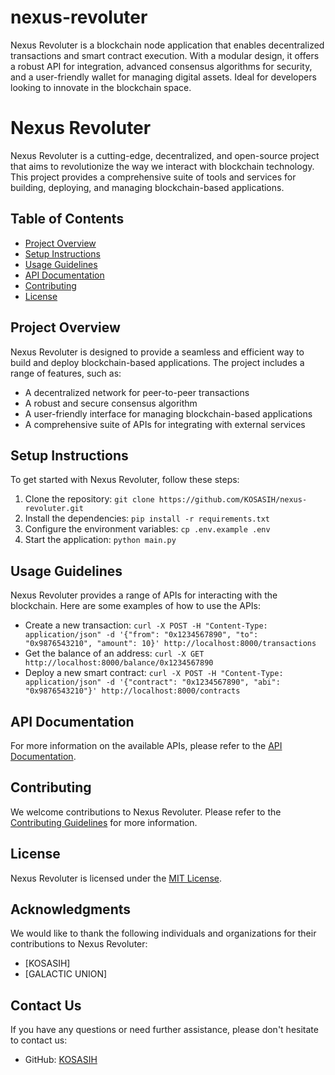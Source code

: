 # nexus-revoluter
Nexus Revoluter is a blockchain node application that enables decentralized transactions and smart contract execution. With a modular design, it offers a robust API for integration, advanced consensus algorithms for security, and a user-friendly wallet for managing digital assets. Ideal for developers looking to innovate in the blockchain space.

# Nexus Revoluter

Nexus Revoluter is a cutting-edge, decentralized, and open-source project that aims to revolutionize the way we interact with blockchain technology. This project provides a comprehensive suite of tools and services for building, deploying, and managing blockchain-based applications.

## Table of Contents

- [Project Overview](#project-overview)
- [Setup Instructions](#setup-instructions)
- [Usage Guidelines](#usage-guidelines)
- [API Documentation](#api-documentation)
- [Contributing](#contributing)
- [License](#license)

## Project Overview

Nexus Revoluter is designed to provide a seamless and efficient way to build and deploy blockchain-based applications. The project includes a range of features, such as:

* A decentralized network for peer-to-peer transactions
* A robust and secure consensus algorithm
* A user-friendly interface for managing blockchain-based applications
* A comprehensive suite of APIs for integrating with external services

## Setup Instructions

To get started with Nexus Revoluter, follow these steps:

1. Clone the repository: `git clone https://github.com/KOSASIH/nexus-revoluter.git`
2. Install the dependencies: `pip install -r requirements.txt`
3. Configure the environment variables: `cp .env.example .env`
4. Start the application: `python main.py`

## Usage Guidelines

Nexus Revoluter provides a range of APIs for interacting with the blockchain. Here are some examples of how to use the APIs:

* Create a new transaction: `curl -X POST -H "Content-Type: application/json" -d '{"from": "0x1234567890", "to": "0x9876543210", "amount": 10}' http://localhost:8000/transactions`
* Get the balance of an address: `curl -X GET http://localhost:8000/balance/0x1234567890`
* Deploy a new smart contract: `curl -X POST -H "Content-Type: application/json" -d '{"contract": "0x1234567890", "abi": "0x9876543210"}' http://localhost:8000/contracts`

## API Documentation

For more information on the available APIs, please refer to the [API Documentation](API_Documentation.md).

## Contributing

We welcome contributions to Nexus Revoluter. Please refer to the [Contributing Guidelines](CONTRIBUTING.md) for more information.

## License

Nexus Revoluter is licensed under the [MIT License](LICENSE).

## Acknowledgments

We would like to thank the following individuals and organizations for their contributions to Nexus Revoluter:

* [KOSASIH]
* [GALACTIC UNION]

## Contact Us

If you have any questions or need further assistance, please don't hesitate to contact us:

* GitHub: [KOSASIH](https://github.com/KOSASIH)
